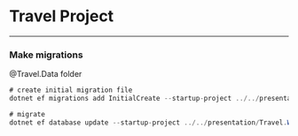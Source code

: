 # Travel Project

---

### Make migrations
@Travel.Data folder 

```c#
# create initial migration file
dotnet ef migrations add InitialCreate --startup-project ../../presentation/Travel.WebApi/

# migrate
dotnet ef database update --startup-project ../../presentation/Travel.WebApi/
```